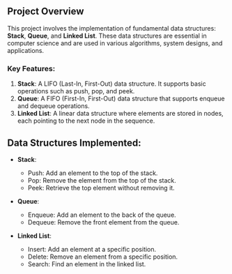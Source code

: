 ## Project Overview

This project involves the implementation of fundamental data structures: **Stack**, **Queue**, and **Linked List**. These data structures are essential in computer science and are used in various algorithms, system designs, and applications.

### Key Features:
1. **Stack**: A LIFO (Last-In, First-Out) data structure. It supports basic operations such as push, pop, and peek.
2. **Queue**: A FIFO (First-In, First-Out) data structure that supports enqueue and dequeue operations.
3. **Linked List**: A linear data structure where elements are stored in nodes, each pointing to the next node in the sequence.

## Data Structures Implemented:

- **Stack**:
  - Push: Add an element to the top of the stack.
  - Pop: Remove the element from the top of the stack.
  - Peek: Retrieve the top element without removing it.
  
- **Queue**:
  - Enqueue: Add an element to the back of the queue.
  - Dequeue: Remove the front element from the queue.
  
- **Linked List**:
  - Insert: Add an element at a specific position.
  - Delete: Remove an element from a specific position.
  - Search: Find an element in the linked list.